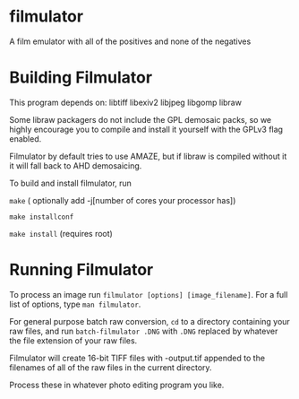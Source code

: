 filmulator
==========

A film emulator with all of the positives and none of the negatives

# Building Filmulator

This program depends on:
libtiff
libexiv2
libjpeg
libgomp
libraw

Some libraw packagers do not include the GPL demosaic packs, so we highly
encourage you to compile and install it yourself with the GPLv3 flag enabled.

Filmulator by default tries to use AMAZE, but if libraw is compiled without
it it will fall back to AHD demosaicing.

To build and install filmulator, run

`make` ( optionally add -j[number of cores your processor has])

`make installconf`

`make install` (requires root)

# Running Filmulator

To process an image run `filmulator [options] [image_filename]`. For a full list of options, type `man filmulator`.

For general purpose batch raw conversion, `cd` to a directory containing your raw files, and run `batch-filmulator .DNG` with `.DNG` replaced by whatever the file extension of your raw files.

Filmulator will create 16-bit TIFF files with -output.tif appended to the filenames of all of the raw files in the current directory.

Process these in whatever photo editing program you like.
